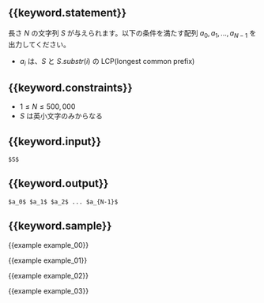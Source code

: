 ## {{keyword.statement}}
長さ $N$ の文字列 $S$ が与えられます。以下の条件を満たす配列 $a_0, a_1, ..., a_{N - 1}$ を出力してください。

- $a_i$ は、$S$ と $S.substr(i)$ の LCP(longest common prefix)


## {{keyword.constraints}}

- $1 \leq N \leq 500,000$
- $S$ は英小文字のみからなる

## {{keyword.input}}

~~~
$S$
~~~

## {{keyword.output}}

~~~
$a_0$ $a_1$ $a_2$ ... $a_{N-1}$
~~~

## {{keyword.sample}}

{{example example_00}}

{{example example_01}}

{{example example_02}}

{{example example_03}}
